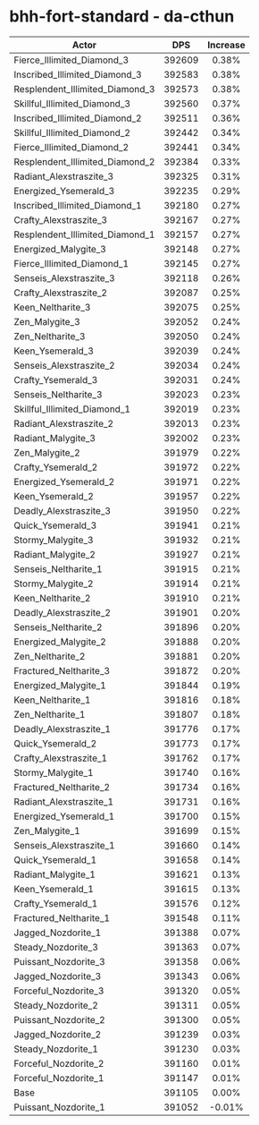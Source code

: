 # bhh-fort-standard - da-cthun
| Actor | DPS | Increase |
|---|:---:|:---:|
|Fierce_Illimited_Diamond_3|392609|0.38%|
|Inscribed_Illimited_Diamond_3|392583|0.38%|
|Resplendent_Illimited_Diamond_3|392573|0.38%|
|Skillful_Illimited_Diamond_3|392560|0.37%|
|Inscribed_Illimited_Diamond_2|392511|0.36%|
|Skillful_Illimited_Diamond_2|392442|0.34%|
|Fierce_Illimited_Diamond_2|392441|0.34%|
|Resplendent_Illimited_Diamond_2|392384|0.33%|
|Radiant_Alexstraszite_3|392325|0.31%|
|Energized_Ysemerald_3|392235|0.29%|
|Inscribed_Illimited_Diamond_1|392180|0.27%|
|Crafty_Alexstraszite_3|392167|0.27%|
|Resplendent_Illimited_Diamond_1|392157|0.27%|
|Energized_Malygite_3|392148|0.27%|
|Fierce_Illimited_Diamond_1|392145|0.27%|
|Senseis_Alexstraszite_3|392118|0.26%|
|Crafty_Alexstraszite_2|392087|0.25%|
|Keen_Neltharite_3|392075|0.25%|
|Zen_Malygite_3|392052|0.24%|
|Zen_Neltharite_3|392050|0.24%|
|Keen_Ysemerald_3|392039|0.24%|
|Senseis_Alexstraszite_2|392034|0.24%|
|Crafty_Ysemerald_3|392031|0.24%|
|Senseis_Neltharite_3|392023|0.23%|
|Skillful_Illimited_Diamond_1|392019|0.23%|
|Radiant_Alexstraszite_2|392013|0.23%|
|Radiant_Malygite_3|392002|0.23%|
|Zen_Malygite_2|391979|0.22%|
|Crafty_Ysemerald_2|391972|0.22%|
|Energized_Ysemerald_2|391971|0.22%|
|Keen_Ysemerald_2|391957|0.22%|
|Deadly_Alexstraszite_3|391950|0.22%|
|Quick_Ysemerald_3|391941|0.21%|
|Stormy_Malygite_3|391932|0.21%|
|Radiant_Malygite_2|391927|0.21%|
|Senseis_Neltharite_1|391915|0.21%|
|Stormy_Malygite_2|391914|0.21%|
|Keen_Neltharite_2|391910|0.21%|
|Deadly_Alexstraszite_2|391901|0.20%|
|Senseis_Neltharite_2|391896|0.20%|
|Energized_Malygite_2|391888|0.20%|
|Zen_Neltharite_2|391881|0.20%|
|Fractured_Neltharite_3|391872|0.20%|
|Energized_Malygite_1|391844|0.19%|
|Keen_Neltharite_1|391816|0.18%|
|Zen_Neltharite_1|391807|0.18%|
|Deadly_Alexstraszite_1|391776|0.17%|
|Quick_Ysemerald_2|391773|0.17%|
|Crafty_Alexstraszite_1|391762|0.17%|
|Stormy_Malygite_1|391740|0.16%|
|Fractured_Neltharite_2|391734|0.16%|
|Radiant_Alexstraszite_1|391731|0.16%|
|Energized_Ysemerald_1|391700|0.15%|
|Zen_Malygite_1|391699|0.15%|
|Senseis_Alexstraszite_1|391660|0.14%|
|Quick_Ysemerald_1|391658|0.14%|
|Radiant_Malygite_1|391621|0.13%|
|Keen_Ysemerald_1|391615|0.13%|
|Crafty_Ysemerald_1|391576|0.12%|
|Fractured_Neltharite_1|391548|0.11%|
|Jagged_Nozdorite_1|391388|0.07%|
|Steady_Nozdorite_3|391363|0.07%|
|Puissant_Nozdorite_3|391358|0.06%|
|Jagged_Nozdorite_3|391343|0.06%|
|Forceful_Nozdorite_3|391320|0.05%|
|Steady_Nozdorite_2|391311|0.05%|
|Puissant_Nozdorite_2|391300|0.05%|
|Jagged_Nozdorite_2|391239|0.03%|
|Steady_Nozdorite_1|391230|0.03%|
|Forceful_Nozdorite_2|391160|0.01%|
|Forceful_Nozdorite_1|391147|0.01%|
|Base|391105|0.00%|
|Puissant_Nozdorite_1|391052|-0.01%|

